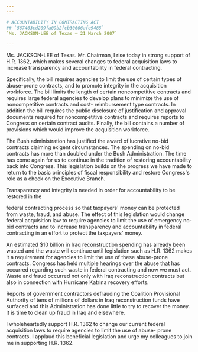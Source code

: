 ```yaml
---
---

# ACCOUNTABILITY IN CONTRACTING ACT
## `567463cd209fa09b2fcb30606afe9485`
`Ms. JACKSON-LEE of Texas — 21 March 2007`

---
```



Ms. JACKSON-LEE of Texas. Mr. Chairman, I rise today in strong 
support of H.R. 1362, which makes several changes to federal 
acquisition laws to increase transparency and accountability in federal 
contracting.

Specifically, the bill requires agencies to limit the use of certain 
types of abuse-prone contracts, and to promote integrity in the 
acquisition workforce. The bill limits the length of certain 
noncompetitive contracts and requires large federal agencies to develop 
plans to minimize the use of noncompetitive contracts and cost-
reimbursement type contracts. In addition the bill requires the public 
disclosure of justification and approval documents required for 
noncompetitive contracts and requires reports to Congress on certain 
contract audits. Finally, the bill contains a number of provisions 
which would improve the acquisition workforce.

The Bush administration has justified the award of lucrative no-bid 
contracts claiming exigent circumstances. The spending on no-bid 
contracts has more than doubled under the Bush Administration. The time 
has come again for us to continue in the tradition of restoring 
accountability back into Congress. This legislation builds on the 
progress we have made to return to the basic principles of fiscal 
responsibility and restore Congress's role as a check on the Executive 
Branch.

Transparency and integrity is needed in order for accountability to 
be restored in the


federal contracting process so that taxpayers' money can be protected 
from waste, fraud, and abuse. The effect of this legislation would 
change federal acquisition law to require agencies to limit the use of 
emergency no-bid contracts and to increase transparency and 
accountability in federal contracting in an effort to protect the 
taxpayers' money.

An estimated $10 billion in Iraq reconstruction spending has already 
been wasted and the waste will continue until legislation such as H.R. 
1362 makes it a requirement for agencies to limit the use of these 
abuse-prone contracts. Congress has held multiple hearings over the 
abuse that has occurred regarding such waste in federal contracting and 
now we must act. Waste and fraud occurred not only with Iraq 
reconstruction contracts but also in connection with Hurricane Katrina 
recovery efforts.

Reports of government contractors defrauding the Coalition 
Provisional Authority of tens of millions of dollars in Iraq 
reconstruction funds have surfaced and this Administration has done 
little to try to recover the money. It is time to clean up fraud in 
Iraq and elsewhere.

I wholeheartedly support H.R. 1362 to change our current federal 
acquisition laws to require agencies to limit the use of abuse- prone 
contracts. I applaud this beneficial legislation and urge my colleagues 
to join me in supporting H.R. 1362.
